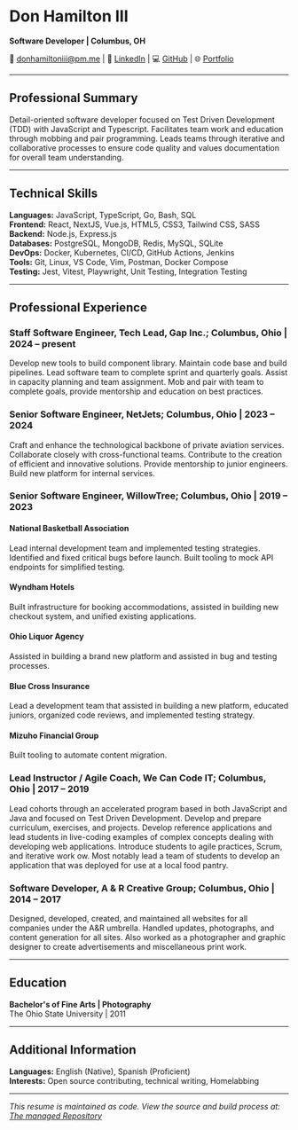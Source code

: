 # Don Hamilton III

**Software Developer | Columbus, OH**

📧 donhamiltoniii@pm.me | 🔗 [LinkedIn](https://linkedin.com/in/donhamiltoniii) | 💻 [GitHub](https://github.com/donhamiltoniii) | 🌐 [Portfolio](https://dondon.dev)

---

## Professional Summary

Detail-oriented software developer focused on Test Driven Development (TDD) with JavaScript and Typescript. Facilitates team work and education through mobbing and pair programming. Leads teams through iterative and collaborative processes to ensure code quality and values documentation for overall team understanding.

---

## Technical Skills

**Languages:** JavaScript, TypeScript, Go, Bash, SQL  
**Frontend:** React, NextJS, Vue.js, HTML5, CSS3, Tailwind CSS, SASS  
**Backend:** Node.js, Express.js  
**Databases:** PostgreSQL, MongoDB, Redis, MySQL, SQLite  
**DevOps:** Docker, Kubernetes, CI/CD, GitHub Actions, Jenkins  
**Tools:** Git, Linux, VS Code, Vim, Postman, Docker Compose  
**Testing:** Jest, Vitest, Playwright, Unit Testing, Integration Testing  

---

## Professional Experience

### Staff Software Engineer, Tech Lead, Gap Inc.; Columbus, Ohio | 2024 – present

Develop new tools to build component library. Maintain code base and build pipelines. Lead software team to complete sprint and quarterly goals. Assist in capacity planning and team assignment. Mob and pair with team to complete goals, provide mentorship and education on best practices.

### Senior Software Engineer, NetJets; Columbus, Ohio | 2023 – 2024

Craft and enhance the technological backbone of private aviation services. Collaborate closely with cross-functional teams. Contribute to the creation of efficient and innovative solutions. Provide mentorship to junior engineers. Build new platform for internal services.

### Senior Software Engineer, WillowTree; Columbus, Ohio | 2019 – 2023

#### National Basketball Association

Lead internal development team and implemented testing strategies. Identified and fixed critical bugs before launch. Built tooling to mock API endpoints for simplified testing.

#### Wyndham Hotels

Built infrastructure for booking accommodations, assisted in building new checkout system, and unified existing applications.

#### Ohio Liquor Agency

Assisted in building a brand new platform and assisted in bug and testing processes.

#### Blue Cross Insurance

Lead a development team that assisted in building a new platform, educated juniors, organized code reviews, and implemented testing strategy.

#### Mizuho Financial Group

Built tooling to automate content migration.

### Lead Instructor / Agile Coach, We Can Code IT; Columbus, Ohio | 2017 – 2019

Lead cohorts through an accelerated program based in both JavaScript and Java and focused on Test Driven Development. Develop and prepare curriculum, exercises, and projects. Develop reference applications and lead students in live-coding examples of complex concepts dealing with developing web applications. Introduce students to agile practices, Scrum, and iterative work ow. Most notably lead a team of students to develop an application that was deployed for use at a local food pantry.

### Software Developer, A & R Creative Group; Columbus, Ohio | 2014 – 2017

Designed, developed, created, and maintained all websites for all companies under the A&R umbrella. Handled updates, photographs, and content generation for all sites. Also worked as a photographer and graphic designer to create advertisements and miscellaneous print work.

---

## Education

**Bachelor's of Fine Arts | Photography**  
The Ohio State University | 2011

---

## Additional Information

**Languages:** English (Native), Spanish (Proficient)  
**Interests:** Open source contributing, technical writing, Homelabbing

---

*This resume is maintained as code. View the source and build process at: [The managed Repository](https://github.com/donhamiltoniii/resume)*